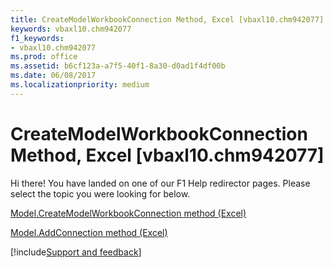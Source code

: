 ```yaml
---
title: CreateModelWorkbookConnection Method, Excel [vbaxl10.chm942077]
keywords: vbaxl10.chm942077
f1_keywords:
- vbaxl10.chm942077
ms.prod: office
ms.assetid: b6cf123a-a7f5-40f1-8a30-d0ad1f4df00b
ms.date: 06/08/2017
ms.localizationpriority: medium
---
```



# CreateModelWorkbookConnection Method, Excel [vbaxl10.chm942077]

Hi there! You have landed on one of our F1 Help redirector pages. Please select the topic you were looking for below.

[Model.CreateModelWorkbookConnection method (Excel)](https://msdn.microsoft.com/library/cd8c35e6-91ee-5d46-cc98-199b8916ecdd%28Office.15%29.aspx)

[Model.AddConnection method (Excel)](https://msdn.microsoft.com/library/58ed2796-9cfa-2737-43c0-f5a5a4badcc3%28Office.15%29.aspx)

[!include[Support and feedback](~/includes/feedback-boilerplate.md)]